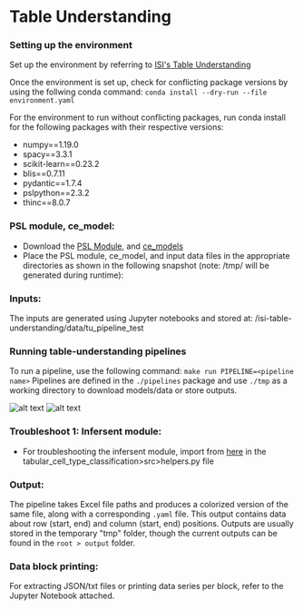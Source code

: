 # Table Understanding
### Setting up the environment
Set up the environment by referring to [ISI's Table Understanding](http://github.com/usc-isi-i2/table-understanding/tree/impl/)

Once the environment is set up, check for conflicting package versions by using the follwing conda command:
    ```conda install --dry-run --file environment.yaml```

For the environment to run without conflicting packages, run conda install for the following packages with their respective versions:
- numpy==1.19.0
- spacy==3.3.1
- scikit-learn==0.23.2
- blis==0.7.11
- pydantic==1.7.4
- pslpython==2.3.2
- thinc==8.0.7


### PSL module, ce_model:
- Download the [PSL Module](https://drive.google.com/file/d/1ndVTP3WSG8OLoDjYnePvuVZ5fxXBCyRz/view?usp=sharing), and [ce_models](https://drive.google.com/uc?id=1DJfEgqoHzfQYBllzey21zS39ui_kwId-) 
- Place the PSL module, ce_model, and input data files in the appropriate directories as shown in the following snapshot (note: /tmp/ will be generated during runtime):

### Inputs:
The inputs are generated using Jupyter notebooks and stored at:
/isi-table-understanding/data/tu_pipeline_test

### Running table-understanding pipelines
To run a pipeline, use the following command: ```make run PIPELINE=<pipeline name>```
Pipelines are defined in the ```./pipelines``` package and use ```./tmp``` as a working directory to download models/data or store outputs.

![alt text](https://github.com/yugal82/isi-tups-assignment/blob/main/data_output_psl.png)
![alt text](https://github.com/yugal82/isi-tups-assignment/blob/main/file_strucutre.png)

### Troubleshoot 1: Infersent module:
- For troubleshooting the infersent module, import from [here](https://github.com/facebookresearch/InferSent/blob/main/models.py) in the tabular_cell_type_classification>src>helpers.py file

### Output:
The pipeline takes Excel file paths and produces a colorized version of the same file, along with a corresponding ```.yaml``` file. This output contains data about row (start, end) and column (start, end) positions. Outputs are usually stored in the temporary "tmp" folder, though the current outputs can be found in the ```root > output``` folder.

### Data block printing:
For extracting JSON/txt files or printing data series per block, refer to the Jupyter Notebook attached.